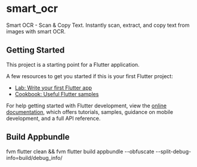 # smart_ocr

Smart OCR - Scan & Copy Text. Instantly scan, extract, and copy text from images with smart OCR.

## Getting Started

This project is a starting point for a Flutter application.

A few resources to get you started if this is your first Flutter project:

- [Lab: Write your first Flutter app](https://docs.flutter.dev/get-started/codelab)
- [Cookbook: Useful Flutter samples](https://docs.flutter.dev/cookbook)

For help getting started with Flutter development, view the
[online documentation](https://docs.flutter.dev/), which offers tutorials,
samples, guidance on mobile development, and a full API reference.

## Build Appbundle
fvm flutter clean && fvm flutter build appbundle --obfuscate --split-debug-info=build/debug_info/
